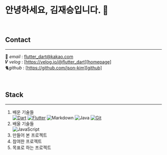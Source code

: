 # 안녕하세요, 김재승입니다. 👋



</br>


## Contact
---
📧 _email_ : <flutter_dart@kakao.com>  
𝑽  _velog_ : [https://velog.io/@flutter_dart][homepage]  
🐈‍ _github_ : [https://github.com/json-kim][github]

[homepage]: https://velog.io/@flutter_dart
[github]: https://github.com/json-kim
</br>

## Stack
---

1. 배운 기술들  
[![Dart](https://img.shields.io/badge/dart-%230175C2.svg?style=for-the-badge&logo=dart&logoColor=white)][flutter]
[![Flutter](https://img.shields.io/badge/Flutter-%2302569B.svg?style=for-the-badge&logo=Flutter&logoColor=white)][flutter]
![Markdown](https://img.shields.io/badge/markdown-%23000000.svg?style=for-the-badge&logo=markdown&logoColor=white) 
![Java](https://img.shields.io/badge/java-%23ED8B00.svg?style=for-the-badge&logo=java&logoColor=white)
[![Git](https://img.shields.io/badge/git-%23F05033.svg?style=for-the-badge&logo=git&logoColor=white)][git]  
2. 배울 기술들  
![JavaScript](https://img.shields.io/badge/javascript-%23323330.svg?style=for-the-badge&logo=javascript&logoColor=%23F7DF1E)
3. 만들어 본 프로젝트
4. 참여한 프로젝트
5. 목표로 하는 프로젝트

[flutter]: https://www.notion.so/Flutter-Dart-5650c36e85904141b824a605f913b46d
[git]: https://www.notion.so/git-f52387d86ae54574aa7a56272f997312